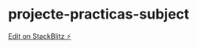 # projecte-practicas-subject

[Edit on StackBlitz ⚡️](https://stackblitz.com/edit/projecte-practicas-subject)